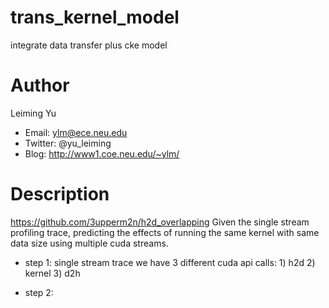 # trans_kernel_model
integrate data transfer plus cke model

# Author
Leiming Yu

* Email: ylm@ece.neu.edu
* Twitter: @yu_leiming
* Blog: http://www1.coe.neu.edu/~ylm/

# Description
https://github.com/3upperm2n/h2d_overlapping
Given the single stream profiling trace, predicting the effects of running the same kernel with same data size using multiple cuda streams.

* step 1: single stream trace
we have 3 different cuda api calls: 1) h2d 2) kernel 3) d2h


* step 2: 
